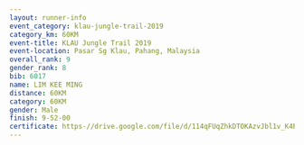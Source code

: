 ```yaml
---
layout: runner-info 
event_category: klau-jungle-trail-2019 
category_km: 60KM 
event-title: KLAU Jungle Trail 2019 
event-location: Pasar Sg Klau, Pahang, Malaysia 
overall_rank: 9
gender_rank: 8
bib: 6017
name: LIM KEE MING
distance: 60KM
category: 60KM
gender: Male
finish: 9-52-00
certificate: https-//drive.google.com/file/d/114qFUqZhkDTOKAzvJbl1v_K4ESl9ydsC/view?usp=sharing
---
```

